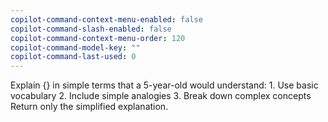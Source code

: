 ```yaml
---
copilot-command-context-menu-enabled: false
copilot-command-slash-enabled: false
copilot-command-context-menu-order: 120
copilot-command-model-key: ""
copilot-command-last-used: 0
---
```

Explain {} in simple terms that a 5-year-old would understand:
    1. Use basic vocabulary
    2. Include simple analogies
    3. Break down complex concepts
    Return only the simplified explanation.